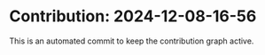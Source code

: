 # Contribution: 2024-12-08-16-56
This is an automated commit to keep the contribution graph active.
